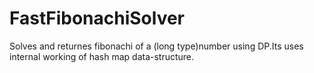 # FastFibonachiSolver
Solves and returnes fibonachi of a (long type)number using DP.Its uses internal working of hash map data-structure.
